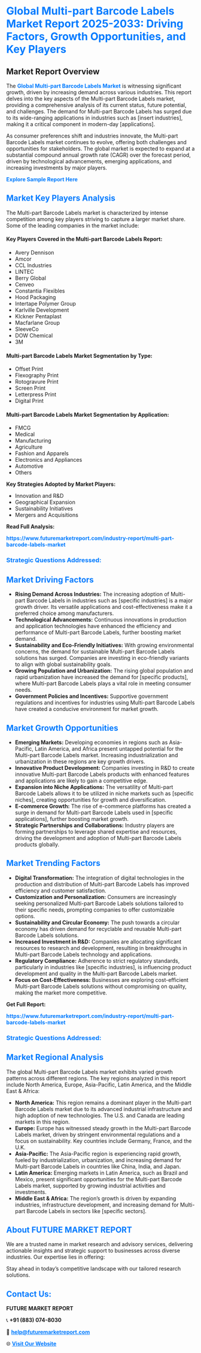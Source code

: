 <h1 style="color: #007BFF;">Global Multi-part Barcode Labels Market Report 2025-2033: Driving Factors, Growth Opportunities, and Key Players</h1>

<section id="overview">
<h2>Market Report Overview</h2>
<p>The <a href="https://www.futuremarketreport.com/industry-report/multi-part-barcode-labels-market" style="color: #007BFF; text-decoration: none;"><strong>Global Multi-part Barcode Labels Market</strong></a> is witnessing significant growth, driven by increasing demand across various industries. This report delves into the key aspects of the Multi-part Barcode Labels market, providing a comprehensive analysis of its current status, future potential, and challenges. The demand for Multi-part Barcode Labels has surged due to its wide-ranging applications in industries such as [insert industries], making it a critical component in modern-day [applications].</p>
<p>As consumer preferences shift and industries innovate, the Multi-part Barcode Labels market continues to evolve, offering both challenges and opportunities for stakeholders. The global market is expected to expand at a substantial compound annual growth rate (CAGR) over the forecast period, driven by technological advancements, emerging applications, and increasing investments by major players.</p>
</section>

<section id="overview">
<p><a href="https://www.futuremarketreport.com/request-sample/reportId=55640" style="color: #007BFF; text-decoration: none;"><strong>Explore Sample Report Here</strong></a></p>
</section>

<section id="key-players">
<h2 style="color: #007BFF;">Market Key Players Analysis</h2>
<p>The Multi-part Barcode Labels market is characterized by intense competition among key players striving to capture a larger market share. Some of the leading companies in the market include:</p>
<h4>Key Players Covered in the Multi-part Barcode Labels Report:</h4>
<ul><li>Avery Dennison</li><li>Amcor</li><li>CCL Industries</li><li>LINTEC</li><li>Berry Global</li><li>Cenveo</li><li>Constantia Flexibles</li><li>Hood Packaging</li><li>Intertape Polymer Group</li><li>Karlville Development</li><li>Klckner Pentaplast</li><li>Macfarlane Group</li><li>SleeveCo</li><li>DOW Chemical</li><li>3M</li></ul>
<h4>Multi-part Barcode Labels Market Segmentation by Type:</h4>
<ul><li>Offset Print</li><li>Flexography Print</li><li>Rotogravure Print</li><li>Screen Print</li><li>Letterpress Print</li><li>Digital Print</li></ul>

<h4>Multi-part Barcode Labels Market Segmentation by Application:</h4>
<ul><li>FMCG</li><li>Medical</li><li>Manufacturing</li><li>Agriculture</li><li>Fashion and Apparels</li><li>Electronics and Appliances</li><li>Automotive</li><li>Others</li></ul>
<p><strong>Key Strategies Adopted by Market Players:</strong></p>
<ul>
<li>Innovation and R&D</li>
<li>Geographical Expansion</li>
<li>Sustainability Initiatives</li>
<li>Mergers and Acquisitions</li>
</ul>
</section>

<section>
<p><strong>Read Full Analysis: </strong></p><a href="https://www.futuremarketreport.com/industry-report/multi-part-barcode-labels-market" style="color: #007BFF; text-decoration: none;"><strong>https://www.futuremarketreport.com/industry-report/multi-part-barcode-labels-market</strong></a>
<h3 style="color: #007BFF;">Strategic Questions Addressed:</h3>
</section>

<section id="driving-factors">
<h2 style="color: #007BFF;">Market Driving Factors</h2>
<ul>
<li><strong>Rising Demand Across Industries:</strong> The increasing adoption of Multi-part Barcode Labels in industries such as [specific industries] is a major growth driver. Its versatile applications and cost-effectiveness make it a preferred choice among manufacturers.</li>
<li><strong>Technological Advancements:</strong> Continuous innovations in production and application technologies have enhanced the efficiency and performance of Multi-part Barcode Labels, further boosting market demand.</li>
<li><strong>Sustainability and Eco-Friendly Initiatives:</strong> With growing environmental concerns, the demand for sustainable Multi-part Barcode Labels solutions has surged. Companies are investing in eco-friendly variants to align with global sustainability goals.</li>
<li><strong>Growing Population and Urbanization:</strong> The rising global population and rapid urbanization have increased the demand for [specific products], where Multi-part Barcode Labels plays a vital role in meeting consumer needs.</li>
<li><strong>Government Policies and Incentives:</strong> Supportive government regulations and incentives for industries using Multi-part Barcode Labels have created a conducive environment for market growth.</li>
</ul>
</section>

<section id="growth-opportunities">
<h2 style="color: #007BFF;">Market Growth Opportunities</h2>
<ul>
<li><strong>Emerging Markets:</strong> Developing economies in regions such as Asia-Pacific, Latin America, and Africa present untapped potential for the Multi-part Barcode Labels market. Increasing industrialization and urbanization in these regions are key growth drivers.</li>
<li><strong>Innovative Product Development:</strong> Companies investing in R&D to create innovative Multi-part Barcode Labels products with enhanced features and applications are likely to gain a competitive edge.</li>
<li><strong>Expansion into Niche Applications:</strong> The versatility of Multi-part Barcode Labels allows it to be utilized in niche markets such as [specific niches], creating opportunities for growth and diversification.</li>
<li><strong>E-commerce Growth:</strong> The rise of e-commerce platforms has created a surge in demand for Multi-part Barcode Labels used in [specific applications], further boosting market growth.</li>
<li><strong>Strategic Partnerships and Collaborations:</strong> Industry players are forming partnerships to leverage shared expertise and resources, driving the development and adoption of Multi-part Barcode Labels products globally.</li>
</ul>
</section>

<section id="trending-factors">
<h2 style="color: #007BFF;">Market Trending Factors</h2>
<ul>
<li><strong>Digital Transformation:</strong> The integration of digital technologies in the production and distribution of Multi-part Barcode Labels has improved efficiency and customer satisfaction.</li>
<li><strong>Customization and Personalization:</strong> Consumers are increasingly seeking personalized Multi-part Barcode Labels solutions tailored to their specific needs, prompting companies to offer customizable options.</li>
<li><strong>Sustainability and Circular Economy:</strong> The push towards a circular economy has driven demand for recyclable and reusable Multi-part Barcode Labels solutions.</li>
<li><strong>Increased Investment in R&D:</strong> Companies are allocating significant resources to research and development, resulting in breakthroughs in Multi-part Barcode Labels technology and applications.</li>
<li><strong>Regulatory Compliance:</strong> Adherence to strict regulatory standards, particularly in industries like [specific industries], is influencing product development and quality in the Multi-part Barcode Labels market.</li>
<li><strong>Focus on Cost-Effectiveness:</strong> Businesses are exploring cost-efficient Multi-part Barcode Labels solutions without compromising on quality, making the market more competitive.</li>
</ul>
</section>

<section>
<p><strong>Get Full Report: </strong></p><a href="https://www.futuremarketreport.com/industry-report/multi-part-barcode-labels-market" style="color: #007BFF; text-decoration: none;"><strong>https://www.futuremarketreport.com/industry-report/multi-part-barcode-labels-market</strong></a>
<h3 style="color: #007BFF;">Strategic Questions Addressed:</h3>
</section>


<section id="regional-analysis">
<h2 style="color: #007BFF;">Market Regional Analysis</h2>
<p>The global Multi-part Barcode Labels market exhibits varied growth patterns across different regions. The key regions analyzed in this report include North America, Europe, Asia-Pacific, Latin America, and the Middle East & Africa:</p>
<ul>
<li><strong>North America:</strong> This region remains a dominant player in the Multi-part Barcode Labels market due to its advanced industrial infrastructure and high adoption of new technologies. The U.S. and Canada are leading markets in this region.</li>
<li><strong>Europe:</strong> Europe has witnessed steady growth in the Multi-part Barcode Labels market, driven by stringent environmental regulations and a focus on sustainability. Key countries include Germany, France, and the U.K.</li>
<li><strong>Asia-Pacific:</strong> The Asia-Pacific region is experiencing rapid growth, fueled by industrialization, urbanization, and increasing demand for Multi-part Barcode Labels in countries like China, India, and Japan.</li>
<li><strong>Latin America:</strong> Emerging markets in Latin America, such as Brazil and Mexico, present significant opportunities for the Multi-part Barcode Labels market, supported by growing industrial activities and investments.</li>
<li><strong>Middle East & Africa:</strong> The region’s growth is driven by expanding industries, infrastructure development, and increasing demand for Multi-part Barcode Labels in sectors like [specific sectors].</li>
</ul>
</section>

<footer>
<h2 style="color: #007BFF;">About FUTURE MARKET REPORT</h2>
<p>We are a trusted name in market research and advisory services, delivering actionable insights and strategic support to businesses across diverse industries. Our expertise lies in offering:</p>

<p>Stay ahead in today’s competitive landscape with our tailored research solutions.</p>

<h2 style="color: #007BFF;">Contact Us:</h2>
<p><strong>FUTURE MARKET REPORT</strong></p>
<p>📞 <strong>+91 (883) 074-8030</strong></p>
<p>📧 <strong><a href="mailto:help@futuremarketreport.com" style="color: #007BFF;">help@futuremarketreport.com</a></strong></p>
<p>🌐 <strong><a href="https://www.futuremarketreport.com/" style="color: #007BFF;">Visit Our Website</a></strong></p>
</footer>